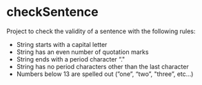 # checkSentence

Project to check the validity of a sentence with the following rules:

* String starts with a capital letter
* String has an even number of quotation marks
* String ends with a period character “."
* String has no period characters other than the last character
* Numbers below 13 are spelled out (”one”, “two”, "three”, etc…)